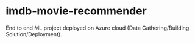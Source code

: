 # imdb-movie-recommender
End to end ML project deployed on Azure cloud (Data Gathering/Building Solution/Deployment). 
